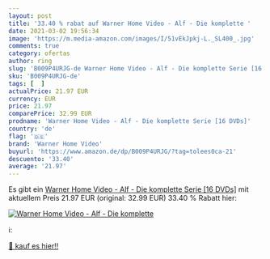```yaml
---
layout: post
title: '33.40 % rabat auf Warner Home Video - Alf - Die komplette '
date: 2021-03-02 19:56:34
image: 'https://m.media-amazon.com/images/I/51vEkJpkj-L._SL400_.jpg'
comments: true
category: ofertas
author: ring
slug: 'B009P4URJG-de Warner Home Video - Alf - Die komplette Serie [16 DVDs]'
sku: 'B009P4URJG-de'
tags: [  ]
actualPrice: 21.97 EUR
currency: EUR
price: 21.97
comparePrice: 32.99 EUR
prodname: 'Warner Home Video - Alf - Die komplette Serie [16 DVDs]'
country: 'de'
flag: '🇩🇪'
brand: 'Warner Home Video'
buyurl: 'https://www.amazon.de/dp/B009P4URJG/?tag=tolees0ca-21'
descuento: '33.40'
average: '21.97'
---
```


Es gibt ein [Warner Home Video - Alf - Die komplette Serie [16 DVDs]](https://www.amazon.de/dp/B009P4URJG/?tag=tolees0ca-21) mit aktuellem Preis 21.97 EUR (original: 32.99 EUR) 33.40 % Rabatt hier:

[![Warner Home Video - Alf - Die komplette ](https://m.media-amazon.com/images/I/51vEkJpkj-L._SL400_.jpg)](https://www.amazon.de/dp/B009P4URJG/?tag=tolees0ca-21)

ℹ️:


[🛒 kauf es hier!!](https://www.amazon.de/dp/B009P4URJG/?tag=tolees0ca-21)
